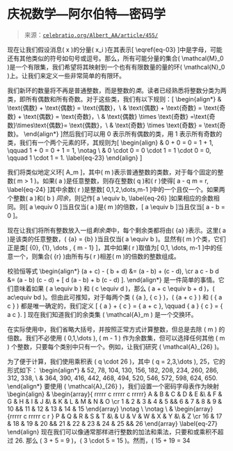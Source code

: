 <!--yml

category: 未分类

日期：2024-05-27 15:16:46

-->

# 庆祝数学—阿尔伯特—密码学

> 来源：[`celebratio.org/Albert_AA/article/455/`](https://celebratio.org/Albert_AA/article/455/)

现在让我们假设消息\( x \)的分量\( x_i \)在其表示\[ \eqref{eq-03} \]中是字母，可能还有其他类似的符号如句号或逗号。那么，所有可能分量的集合\( \mathcal{M}_0 \)是一个有限集，我们希望将其映射到一个也有有限数量的量的环\( \mathcal{N}_0 \)上。让我们来定义一些非常简单的有限环。

我们新环的数量将不再是普通整数，而是整数的*类*。读者已经熟悉将整数分类为两类，即所有偶数和所有奇数。对于这些类，我们有以下规则：\[ \begin{align*} & \text{偶数} + \text{偶数} = \text{偶数}，\\ & \text{偶数} + \text{奇数} = \text{奇数} + \text{偶数} = \text{奇数}，\\ & \text{偶数} \times \text{奇数} =\text{奇数}\times\text{偶数}= \text{偶数}，\\ & \text{奇数} \times \text{奇数} = \text{奇数}。 \end{align*} \]然后我们可以用 0 表示所有偶数的类，用 1 表示所有奇数的类，我们有一个两个元素的环，其规则为\[ \begin{align} & 0 + 0 = 0 = 1 + 1, \qquad 1 + 0 = 0 + 1 = 1, \notag \\ & 0 \cdot 0 = 0 \cdot 1 = 1 \cdot 0 = 0, \qquad 1 \cdot 1 = 1. \label{eq-23} \end{align} \]

我们将类似地定义环\[ A_m \]，其中\( m \)表示普通整数的类数，对于每个固定的整数\( m > 1 \)。如果\( a \)是任意整数，则存在整数\( q \)和\( r \)使得\[ a - q m = r, \label{eq-24} \]其中余数\( r \)是整数\[ 0,1,2,\dots,m-1 \]中的一个且仅一个。如果两个整数\( a \)和\( b \) *同余*，则记作\[ a \equiv b, \label{eq-26} \]如果相应的余数相同。则\[ a \equiv 0 \]当且仅当\( a \)是\( m \)的倍数，\[ a \equiv b \]当且仅当\[ a - b = 0 \]。

现在让我们将所有整数放入一组*剩余类*中，每个剩余类都将由\( \{a\} \)表示。这里\( a \)是该类的任意整数，\( \{a\} = \{b\} \)当且仅当\( a \equiv b \)。显然有\( m \)个类，它们正是类\[ \{0\}, \{1\}, \dots , \{ m - 1\} \]，其中如果\( r \)取值为\[ 0,1, \dots, m-1 \]中的任意一个，则集合\( \{r\} \)由所有与\( r \)相差\( m \)的倍数的整数组成。

校验恒等式 \begin{align*} (a + c) - ( b + d) &= (a - b) + (c - d), \cr a c - b d &= (a - b) (c - d) + [ d (a - b) + b (c - d) ]. \end{align*} 是一件简单的事情。它们意味着如果 \( a \equiv b \) 和 \( c \equiv d \)，那么 \( a + c \equiv b + d \)，\( ac\equiv bd \)。但由此可推知，对于每两个类 \( \{a \}, \{ c \} \)，\( \{a + c \} \) 和 \( \{ a c \} \) 都是唯一确定的，我们定义 \[ \{ a \} + \{ c \} = \{ a + c \}, \qquad \{ a \} \{ c \} = \{ a c \}. \] 现在我们知道我们的余类集 \( \mathcal{A}_m \) 是一个交换环。

在实际使用中，我们省略大括号，并按照正常方式计算整数，但总是去除 \( m \) 的倍数。我们不必使用 \( 0,1,\dots \), \( m - 1 \) 作为余数集，但可以选择任何其他 \( m \) 个整数，只要每个类别中只有一个。例如，让我们研究 \( \mathcal{A}_{26} \)。

为了便于计算，我们使用乘积表 \( q \cdot 26 \)，其中 \( q = 2,3,\dots \), 25，它的形式如下： \begin{align*} & 52, 78, 104, 130, 156, 182, 208, 234, 260, 286, 312, 338, \\ & 364, 390, 416, 442, 468, 494, 520, 546, 572, 598, 624, 650. \end{align*} 要使用 \( \mathcal{A}_{26} \)，我们设置一个密码字母表作为映射 \begin{align} & \begin{array}{ rrrrr c rrrrr c rrrrr} A & B & C & D & E &\ & F & G & H & I & J &\ & K & L & M & N & O \cr 1 & 2 & 3 & 4 & 5 && 6 & 7 & 8 & 9 & 10 && 11 & 12 & 13 & 14 & 15 \end{array} \notag \\ \notag \\ & \begin{array}{rrrrr c rrrrr c r } P & Q & R & S & T &\ & U & V & W & X & Y &\ & Z \cr 16 & 17 & 18 & 19 & 20 && 21 & 22 & 23 & 24 & 25 && 26 \end{array} \label{eq-27} \end{align} 现在我们可以像通常那样进行整数的加法和乘法，只要和或乘积不超过 26\. 那么 \( 3 + 5 = 9 \)，\( 3 \cdot 5 = 15 \)。然而，\( 15 + 19 = 34
